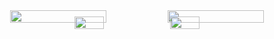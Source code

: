 <div align="center" style="display: flex; flex-direction: column; align-items: center; width: 100%;">

  <div style="display: flex; width: 100%; justify-content: center; margin-bottom: -5px;">
    <img src="https://github-readme-stats.vercel.app/api?username=xertis&show_icons=true&theme=algolia&hide_border=true" width="61%" />
    <img src="https://github-profile-summary-cards.vercel.app/api/cards/profile-details?username=xertis&theme=algolia" width="61%" />
  </div>

  <div style="display: flex; width: 100%; justify-content: center; margin-top: -5px;">
    <img src="https://github-profile-summary-cards.vercel.app/api/cards/most-commit-language?username=xertis&theme=algolia" width="30.31%" />
    <img src="https://github-profile-summary-cards.vercel.app/api/cards/repos-per-language?username=xertis&theme=algolia" width="30.32%" />
  </div>

</div>
